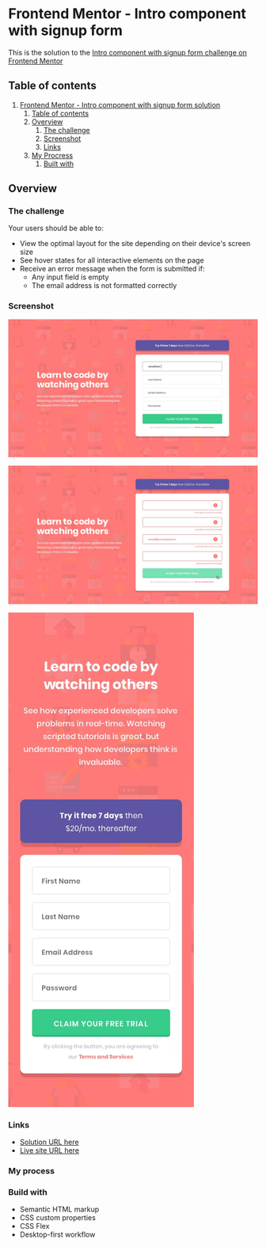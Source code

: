 # Frontend Mentor - Intro component with signup form

This is the solution to the [Intro component with signup form challenge on Frontend Mentor](https://www.frontendmentor.io/challenges/intro-component-with-signup-form-5cf91bd49edda32581d28fd1)

## Table of contents

1. [Frontend Mentor - Intro component with signup form solution](#frontend-mentor---intro-component-with-wignup-form-solution)
   1. [Table of contents](#table-of-contents)
   2. [Overview](#overview)
      1. [The challenge](#the-challenge)
      2. [Screenshot](#screenshot)
      3. [Links](#links)
   3. [My Procress](#my-process)
      1. [Built with](#build-with)

## Overview

### The challenge

Your users should be able to:

- View the optimal layout for the site depending on their device's screen size
- See hover states for all interactive elements on the page
- Receive an error message when the form is submitted if:
  - Any input field is empty
  - The email address is not formatted correctly

### Screenshot

![Desktop view](./design/desktop-design.jpg)

![Desktop view with active state](./design/active-states.jpg)

![Mobile view](./design/mobile-design.jpg)

### Links

- [Solution URL here](https://www.frontendmentor.io/solutions/responsive-intro-component-with-signup-form-VrEO_E2SlS)
- [Live site URL here](https://deluxe-paletas-8acbd7.netlify.app/)

### My process

### Build with

- Semantic HTML markup
- CSS custom properties
- CSS Flex
- Desktop-first workflow
